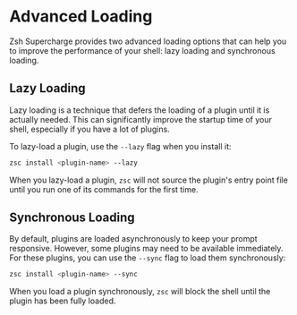 # Advanced Loading

Zsh Supercharge provides two advanced loading options that can help you to improve the performance of your shell: lazy loading and synchronous loading.

## Lazy Loading

Lazy loading is a technique that defers the loading of a plugin until it is actually needed. This can significantly improve the startup time of your shell, especially if you have a lot of plugins.

To lazy-load a plugin, use the `--lazy` flag when you install it:

```sh
zsc install <plugin-name> --lazy
```

When you lazy-load a plugin, `zsc` will not source the plugin's entry point file until you run one of its commands for the first time.

## Synchronous Loading

By default, plugins are loaded asynchronously to keep your prompt responsive. However, some plugins may need to be available immediately. For these plugins, you can use the `--sync` flag to load them synchronously:

```sh
zsc install <plugin-name> --sync
```

When you load a plugin synchronously, `zsc` will block the shell until the plugin has been fully loaded.
